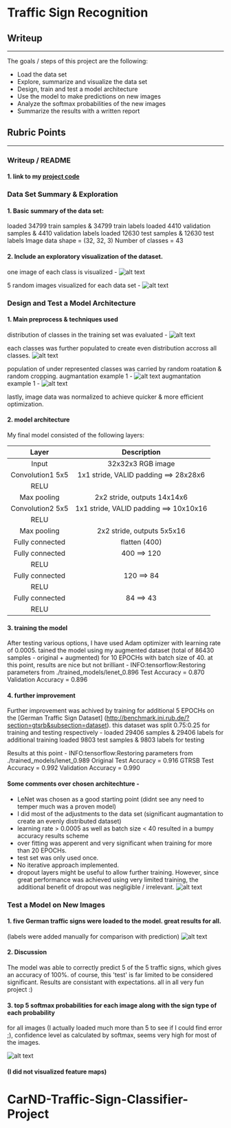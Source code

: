 # **Traffic Sign Recognition** 

## Writeup

---

The goals / steps of this project are the following:
* Load the data set
* Explore, summarize and visualize the data set
* Design, train and test a model architecture
* Use the model to make predictions on new images
* Analyze the softmax probabilities of the new images
* Summarize the results with a written report


[//]: # (Image References)

[image1]: ./figures/all_classes.png "one image of each class"
[image2]: ./figures/all_datasets.png "five images of each dataset"
[image3]: ./figures/augmentation1.png "augmantation example1"
[image4]: ./figures/augmentation2.png "augmantation example2"
[image5]: ./figures/train_set_distribution.png "training set distribution"
[image6]: ./figures/augmented_set_class_distribution.png "augmented set distribution"
[image7]: ./figures/top_5_predictions.png "top 5 predictions bar chart"
[image8]: ./figures/final_test.png "final test on 5 unseen images"
[image9]: ./figures/classification_report.png "classification report"
[image10]: ./figures/LeNet.png "Le-Net Architechture"

## Rubric Points 

---
### Writeup / README

#### 1. link to my [project code](https://github.com/Avi-avidan/CarND-Traffic-Sign-Classifier-Project/Traffic_Sign_Classifier_20171022.ipynb)

### Data Set Summary & Exploration

#### 1. Basic summary of the data set:

loaded 34799 train samples & 34799 train labels
loaded 4410 validation samples & 4410 validation labels
loaded 12630 test samples & 12630 test labels
Image data shape = (32, 32, 3)
Number of classes = 43

#### 2. Include an exploratory visualization of the dataset.

one image of each class is visualized -
![alt text][image1]

5 random images visualized for each data set -
![alt text][image2]


### Design and Test a Model Architecture

#### 1. Main preprocess & techniques used

distribution of classes in the training set was evaluated -
![alt text][image5]

each classes was further populated to create even distribution accross all classes.
![alt text][image6]

population of under represented classes was carried by random roatation & random cropping.
augmantation example 1 -
![alt text][image3]
augmantation example 1 -
![alt text][image4]

lastly, image data was normalized to achieve quicker & more efficient optimization.


#### 2. model architecture

My final model consisted of the following layers:

| Layer         		|     Description	        					| 
|:---------------------:|:---------------------------------------------:| 
| Input         		| 32x32x3 RGB image   							| 
| Convolution1 5x5     	| 1x1 stride, VALID padding ==> 28x28x6         |
| RELU					|												|
| Max pooling	      	| 2x2 stride,  outputs 14x14x6                  |
| Convolution2 5x5	    | 1x1 stride, VALID padding ==> 10x10x16        |
| RELU					|												|
| Max pooling	      	| 2x2 stride,  outputs 5x5x16                   |
| Fully connected		| flatten (400)        							|
| Fully connected		| 400 ==> 120        							|
| RELU					|												|
| Fully connected		| 120 ==> 84        							|
| RELU					|												|
| Fully connected		| 84 ==> 43        								|
| RELU					|												|



#### 3. training the model

After testing various options, I have used Adam optimizer with learning rate of 0.0005.
tained the model using my augmented dataset (total of 86430 samples - original + augmented) for 10 EPOCHs with batch size of 40.
at this point, results are nice but not brilliant - 
INFO:tensorflow:Restoring parameters from ./trained_models/lenet_0.896
Test Accuracy = 0.870
Validation Accuracy = 0.896

#### 4. further improvement

Further improvement was achived by training for additional 5 EPOCHs on the [German Traffic Sign Dataset] (http://benchmark.ini.rub.de/?section=gtsrb&subsection=dataset).
this dataset was split 0.75:0.25 for training and testing respectively -
loaded 29406 samples & 29406 labels for additional training
loaded 9803 test samples & 9803 labels for testing

Results at this point -
INFO:tensorflow:Restoring parameters from ./trained_models/lenet_0.989
Original Test Accuracy = 0.916
GTRSB Test Accuracy = 0.992
Validation Accuracy = 0.990

#### Some comments over chosen architechture - 
* LeNet was chosen as a good starting point (didnt see any need to temper much was a proven model)
* I did most of the adjustments to the data set (significant augmantation to create an evenly distributed dataset)
* learning rate > 0.0005 as well as batch size < 40 resulted in a bumpy accuracy results scheme
* over fitting was apperent and very significant when training for more than 20 EPOCHs.
* test set was only used once. 
* No iterative approach implemented.
* dropout layers might be useful to allow further training. However, since great performance was achieved using very limited training, the additional benefit of dropout was negligible / irrelevant.
![alt text][image10]


### Test a Model on New Images

#### 1. five German traffic signs were loaded to the model. great results for all. 
(labels were added manually for comparison with prediction)
![alt text][image8]

#### 2. Discussion 

The model was able to correctly predict 5 of the 5 traffic signs, which gives an accuracy of 100%. of course, this 'test' is far limited to be considered significant. Results are consistant with expectations. all in all very fun project :)

#### 3. top 5 softmax probabilities for each image along with the sign type of each probability

for all images (I actually loaded much more than 5 to see if I could find error ;), confidence level as calculated by softmax, seems very high for most of the images.

![alt text][image9]



#### (I did not visualized feature maps)


# CarND-Traffic-Sign-Classifier-Project
